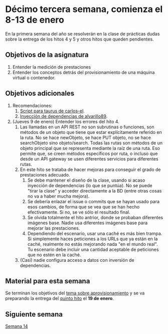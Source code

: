 # Décimo tercera semana, comienza el 8-13 de enero

En la primera semana del año se resolverán en la clase de prácticas
dudas sobre la entrega de los hitos 4 y 5 y otros hitos que queden pendientes.

## Objetivos de la asignatura

1. Entender la medición de prestaciones
2. Entender los conceptos detrás del provisionamiento de una máquina virtual o contenedor.

## Objetivos adicionales

1. Recomendaciones:
   1. [Script para taurus de carlos-el](https://github.com/carlos-el/EventPost-CCProject/blob/master/tests/performance/performance_testing.yml).
   2. [Inyección de dependencias de alvarillo89](https://github.com/alvarillo89/UGR-CC-Project/blob/master/docs/mongo.md).
1. (Jueves 9 de enero) Entender los errores del hito 4.
   1. Las llamadas en un API REST no son subrutinas o funciones, son métodos de un objeto que tiene que estar explícitamente referido en la ruta. No se hace newObjeto, se hace PUT objeto, no se hace searchObjeto sino objeto/search. Todas las rutas son métodos de un objeto principal que se representa mediante la raíz de una ruta. Eso permite que, se creen métodos específicos por ruta, o incluso que desde un API gateway se usen diferentes servicios para diferentes rutas.
   2. En este hito se trataba de hacer mejoras para conseguir el grado de prestaciones adecuado.
	   1. Se debe mantener el diseño de la clase, usando si acaso inyección de dependencias (lo que se puntúa). No se puede "tirar la clase" y acceder directamente a la BD (entre otras cosas no va a haber mucha mejora).
	   2. Se debería enlazar el issue o commits que se hayan usado para esos cambios, de forma que se vea que se han hecho efectivamente. Si no, se ve sólo el resultado final.
	   3. Se olvida totalmente el hito antrior, donde se probaban diferentes imágenes base. Nadie usa diferentes imágenes base para mejorar las prestaciones.
	   4. Dependiendo del escenario, usar una caché es más bien trampa. Si simplemente haces peticiones a los URLs que ya están en la caché, realmente no estás mejorando nada "en el mundo real". Tu escenario debe incluir una cantidad aceptable de peticiones que no estén en la caché.
   3. (Casi) nadie configura acceso a datos con inversión de dependencias.
## Material para esta semana

Se terminan los objetivos
del
[tema sobre aprovisionamiento](http://jj.github.io/CC/documentos/temas/Provision.html) y 
se va preparando la entrega del 
[quinto hito](http://jj.github.io/CC/documentos/proyecto/5.Provisionamiento) el **19 de enero**.

## Siguiente semana

[Semana 14](14-semana.md)

